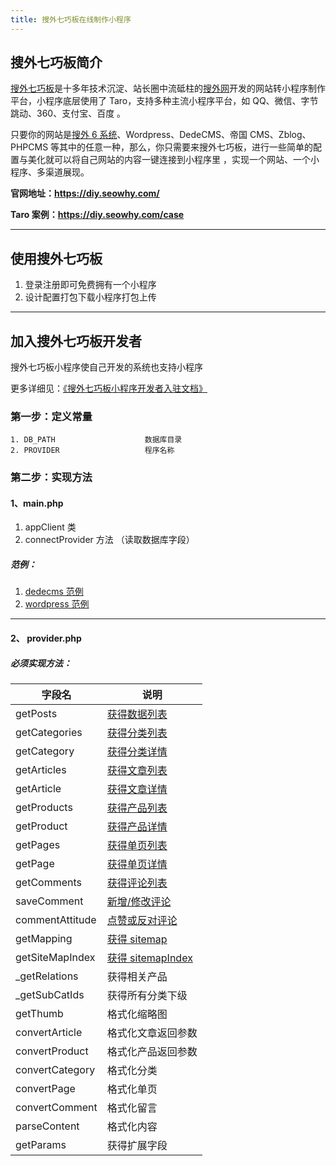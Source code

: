 ```yaml
---
title: 搜外七巧板在线制作小程序
---
```


## 搜外七巧板简介

[搜外七巧板](https://diy.seowhy.com/)是十多年技术沉淀、站长圈中流砥柱的[搜外网](https://www.seowhy.com/)开发的网站转小程序制作平台，小程序底层使用了 Taro，支持多种主流小程序平台，如 QQ、微信、字节跳动、360、支付宝、百度 。

只要你的网站是[搜外 6 系统](https://6.seowhy.com/)、Wordpress、DedeCMS、帝国 CMS、Zblog、PHPCMS 等其中的任意一种，那么，你只需要来搜外七巧板，进行一些简单的配置与美化就可以将自己网站的内容一键连接到小程序里 ，实现一个网站、一个小程序、多渠道展现。

**官网地址：https://diy.seowhy.com/**

**Taro 案例：https://diy.seowhy.com/case**

---

## 使用搜外七巧板

1. 登录注册即可免费拥有一个小程序
2. 设计配置打包下载小程序打包上传

---

## 加入搜外七巧板开发者

搜外七巧板小程序使自己开发的系统也支持小程序

更多详细见：[《搜外七巧板小程序开发者入驻文档》](https://www.kancloud.cn/lyc_echo/diy_seowhy_com/2030231)

### 第一步：定义常量

```text
1. DB_PATH                    数据库目录
2. PROVIDER                   程序名称
```

### 第二步：实现方法

#### 1、main.php

1. appClient 类
2. connectProvider 方法 （读取数据库字段）

##### 范例：

1. [dedecms 范例](https://www.kancloud.cn/lyc_echo/diy_seowhy_com/2030187)
2. [wordpress 范例](https://www.kancloud.cn/lyc_echo/diy_seowhy_com/2030188)

---

#### 2、 provider.php

##### 必须实现方法：

| 字段名          | 说明                                                                         |
| --------------- | ---------------------------------------------------------------------------- |
| getPosts        | [获得数据列表](https://www.kancloud.cn/lyc_echo/diy_seowhy_com/2030192)      |
| getCategories   | [获得分类列表](https://www.kancloud.cn/lyc_echo/diy_seowhy_com/2030191)      |
| getCategory     | [获得分类详情](https://www.kancloud.cn/lyc_echo/diy_seowhy_com/2030191)      |
| getArticles     | [获得文章列表](https://www.kancloud.cn/lyc_echo/diy_seowhy_com/2030194)      |
| getArticle      | [获得文章详情](https://www.kancloud.cn/lyc_echo/diy_seowhy_com/2030191)      |
| getProducts     | [获得产品列表](https://www.kancloud.cn/lyc_echo/diy_seowhy_com/2030193)      |
| getProduct      | [获得产品详情](https://www.kancloud.cn/lyc_echo/diy_seowhy_com/2030196)      |
| getPages        | [获得单页列表](https://www.kancloud.cn/lyc_echo/diy_seowhy_com/2030197)      |
| getPage         | [获得单页详情](https://www.kancloud.cn/lyc_echo/diy_seowhy_com/2030198)      |
| getComments     | [获得评论列表](https://www.kancloud.cn/lyc_echo/diy_seowhy_com/2030199)      |
| saveComment     | [新增/修改评论](https://www.kancloud.cn/lyc_echo/diy_seowhy_com/2030200)     |
| commentAttitude | [点赞或反对评论](https://www.kancloud.cn/lyc_echo/diy_seowhy_com/2030201)    |
| getMapping      | [获得 sitemap](https://www.kancloud.cn/lyc_echo/diy_seowhy_com/2030203)      |
| getSiteMapIndex | [获得 sitemapIndex](https://www.kancloud.cn/lyc_echo/diy_seowhy_com/2030204) |
| \_getRelations  | 获得相关产品                                                                 |
| \_getSubCatIds  | 获得所有分类下级                                                             |
| getThumb        | 格式化缩略图                                                                 |
| convertArticle  | 格式化文章返回参数                                                           |
| convertProduct  | 格式化产品返回参数                                                           |
| convertCategory | 格式化分类                                                                   |
| convertPage     | 格式化单页                                                                   |
| convertComment  | 格式化留言                                                                   |
| parseContent    | 格式化内容                                                                   |
| getParams       | 获得扩展字段                                                                 |
